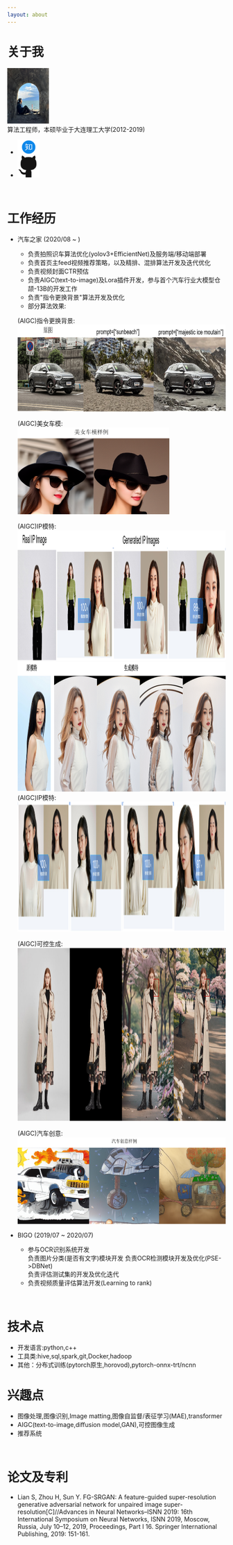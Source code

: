 ```yaml
---
layout: about 
---
```


# 关于我
<img src="./assets/img/profile.jpg" width="96">
<br/>
算法工程师，本硕毕业于大连理工大学(2012-2019) 
<ul>
  <li> <a href="https://www.zhihu.com/people/lian-shuai-long"><img src="./assets/img/zhihu.png" width="50"></a> </li>
  <li> <a href="https://github.com/LianShuaiLong"><img src="./assets/img/github.png" width="50" height="50"></a> </li>
</ul>  
<br/>

# 工作经历
* 汽车之家 (2020/08 ~ )
    * 负责拍照识车算法优化(yolov3+EfficientNet)及服务端/移动端部署
    * 负责首页主feed视频推荐策略，以及精排、混排算法开发及迭代优化
    * 负责视频封面CTR预估
    * 负责AIGC(text-to-image)及Lora插件开发，参与首个汽车行业大模型仓颉-13B的开发工作
    * 负责"指令更换背景"算法开发及优化
    * 部分算法效果:  

    (AIGC)指令更换背景:  
    <img src="./assets/img/image-inpainting.png" height=200> 

    (AIGC)美女车模:  
    <img src="./assets/img/beauty.png" height=200>

    (AIGC)IP模特:    
    <img src="./assets/img/IPIMAGE2.png" height=300>
    <img src="./assets/img/bangbao_inpainting.png" height=300>  
    (AIGC)IP模特:        
    <img src="./assets/img/jingyun_2.png" height=300>  

    (AIGC)可控生成:    
    <img src="./assets/img/control.png" height=400>
    
      
    (AIGC)汽车创意:   
    <img src="./assets/img/fantacy.png" height=200>


* BIGO (2019/07 ~ 2020/07)
  * 参与OCR识别系统开发  
    负责图片分类(是否有文字)模块开发 
    负责OCR检测模块开发及优化(PSE->DBNet)  
    负责评估测试集的开发及优化迭代
  * 负责视频质量评估算法开发(Learning to rank)
<br/>

# 技术点
* 开发语言:python,c++
* 工具类:hive,sql,spark,git,Docker,hadoop
* 其他：分布式训练(pytorch原生,horovod),pytorch-onnx-trt/ncnn

# 兴趣点
* 图像处理,图像识别,Image matting,图像自监督/表征学习(MAE),transformer
* AIGC(text-to-image,diffusion model,GAN),可控图像生成
* 推荐系统  
<br/>

# 论文及专利
* Lian S, Zhou H, Sun Y. FG-SRGAN: A feature-guided super-resolution generative adversarial network for unpaired image super-resolution[C]//Advances in Neural Networks–ISNN 2019: 16th International Symposium on Neural Networks, ISNN 2019, Moscow, Russia, July 10–12, 2019, Proceedings, Part I 16. Springer International Publishing, 2019: 151-161.

